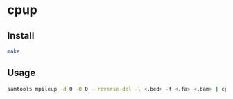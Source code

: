 # cpup

## Install

```bash
make
```

## Usage

```bash
samtools mpileup -d 0 -Q 0 --reverse-del -l <.bed> -f <.fa> <.bam> | cpup
```
